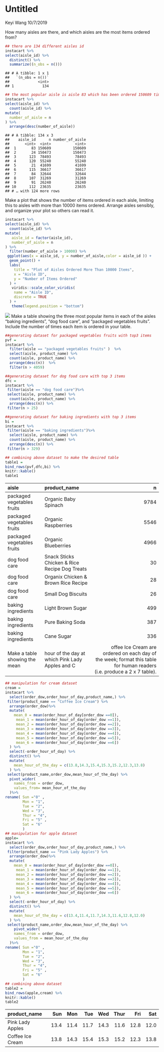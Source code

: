 Untitled
================
Keyi Wang
10/7/2019

How many aisles are there, and which aisles are the most items ordered
from?

``` r
## there are 134 different aisles id
instacart %>%
select(aisle_id) %>%
  distinct() %>%
  summarize((n_obs = n())) 
```

    ## # A tibble: 1 x 1
    ##   `(n_obs = n())`
    ##             <int>
    ## 1             134

``` r
## the most popular aisle is aisle 83 which has been ordered 150609 times
instacart %>%
select(aisle_id) %>%
  count(aisle_id) %>%
mutate(
  number_of_aisle = n
) %>%
  arrange(desc(number_of_aisle)) 
```

    ## # A tibble: 134 x 3
    ##    aisle_id      n number_of_aisle
    ##       <int>  <int>           <int>
    ##  1       83 150609          150609
    ##  2       24 150473          150473
    ##  3      123  78493           78493
    ##  4      120  55240           55240
    ##  5       21  41699           41699
    ##  6      115  36617           36617
    ##  7       84  32644           32644
    ##  8      107  31269           31269
    ##  9       91  26240           26240
    ## 10      112  23635           23635
    ## # … with 124 more rows

Make a plot that shows the number of items ordered in each aisle,
limiting this to aisles with more than 10000 items ordered. Arrange
aisles sensibly, and organize your plot so others can read it.

``` r
instacart %>%
select(aisle_id) %>%
  count(aisle_id) %>%
mutate(
   aisle_id = factor(aisle_id),
   number_of_aisle = n
) %>%
  filter(number_of_aisle > 10000) %>%
 ggplot(aes(x = aisle_id, y = number_of_aisle,color = aisle_id )) +
  geom_point() +
  labs(
    title = "Plot of Aisles Ordered More Than 10000 Items",
    x = "Aisle ID",
    y = "Number of Items Ordered"
  ) +
   viridis::scale_color_viridis(
    name = "Aisle ID", 
    discrete = TRUE
  ) +
   theme(legend.position = "bottom")
```

![](p8105_hw3_kw2873_files/figure-gfm/unnamed-chunk-3-1.png)<!-- -->
Make a table showing the three most popular items in each of the aisles
“baking ingredients”, “dog food care”, and “packaged vegetables
fruits”. Include the number of times each item is ordered in your
table.

``` r
##generating dataset for packaged vegetables fruits with top3 items
pvf =
instacart %>%
  filter(aisle == "packaged vegetables fruits" )  %>%
  select(aisle, product_name) %>%
  count(aisle, product_name) %>%
  arrange(desc(n))  %>%
  filter(n > 4059) 

##generating dataset for dog food care with top 3 items
dfc = 
instacart %>%
 filter(aisle == "dog food care")%>%
 select(aisle, product_name) %>%
  count(aisle, product_name) %>%
  arrange(desc(n)) %>%
 filter(n > 25) 

##generating dataset for baking ingredients with top 3 items
bi =
instacart %>%
 filter(aisle == "baking ingredients")%>%
  select(aisle, product_name) %>%
  count(aisle, product_name) %>%
  arrange(desc(n)) %>%
 filter(n > 329)

## combining above dataset to make the desired table
table1 =
bind_rows(pvf,dfc,bi) %>%
knitr::kable()
table1 
```

| aisle                         | product\_name                                   |                                                                                                                      n |
| :---------------------------- | :---------------------------------------------- | ---------------------------------------------------------------------------------------------------------------------: |
| packaged vegetables fruits    | Organic Baby Spinach                            |                                                                                                                   9784 |
| packaged vegetables fruits    | Organic Raspberries                             |                                                                                                                   5546 |
| packaged vegetables fruits    | Organic Blueberries                             |                                                                                                                   4966 |
| dog food care                 | Snack Sticks Chicken & Rice Recipe Dog Treats   |                                                                                                                     30 |
| dog food care                 | Organix Chicken & Brown Rice Recipe             |                                                                                                                     28 |
| dog food care                 | Small Dog Biscuits                              |                                                                                                                     26 |
| baking ingredients            | Light Brown Sugar                               |                                                                                                                    499 |
| baking ingredients            | Pure Baking Soda                                |                                                                                                                    387 |
| baking ingredients            | Cane Sugar                                      |                                                                                                                    336 |
| Make a table showing the mean | hour of the day at which Pink Lady Apples and C | offee Ice Cream are ordered on each day of the week; format this table for human readers (i.e. produce a 2 x 7 table). |

``` r
## manipulation for cream dataset
cream =
instacart %>%
  select(order_dow,order_hour_of_day,product_name,) %>%
 filter(product_name == "Coffee Ice Cream") %>%
  arrange(order_dow)%>%
  mutate(
    mean_0 = mean(order_hour_of_day[order_dow ==0]),
     mean_1 = mean(order_hour_of_day[order_dow ==1]),
     mean_2 = mean(order_hour_of_day[order_dow ==2]),
     mean_3 = mean(order_hour_of_day[order_dow ==3]),
     mean_4 = mean(order_hour_of_day[order_dow ==4]),
     mean_5 = mean(order_hour_of_day[order_dow ==5]),
     mean_6 = mean(order_hour_of_day[order_dow ==6])
  ) %>%
  select(-order_hour_of_day) %>%
  distinct() %>%
  mutate(
    mean_hour_of_the_day = c(13.8,14.3,15.4,15.3,15.2,12.3,13.8)
  ) %>%
 select(product_name,order_dow,mean_hour_of_the_day) %>% 
  pivot_wider(
    names_from = order_dow,
    values_from= mean_hour_of_the_day
  )%>%
rename( Sun ="0" ,
        Mon = "1",
        Tue = "2",
        Wed = "3",
        Thur = "4",
        Fri = "5" ,
        Sat = "6"
        )
## manipulation for apple dataset
apple=
instacart %>%
  select(order_dow,order_hour_of_day,product_name,) %>%
 filter(product_name == "Pink Lady Apples") %>%
  arrange(order_dow)%>%
  mutate(
    mean_0 = mean(order_hour_of_day[order_dow ==0]),
     mean_1 = mean(order_hour_of_day[order_dow ==1]),
     mean_2 = mean(order_hour_of_day[order_dow ==2]),
     mean_3 = mean(order_hour_of_day[order_dow ==3]),
     mean_4 = mean(order_hour_of_day[order_dow ==4]),
     mean_5 = mean(order_hour_of_day[order_dow ==5]),
     mean_6 = mean(order_hour_of_day[order_dow ==6])
  ) %>%
  select(-order_hour_of_day) %>%
  distinct() %>%
  mutate(
    mean_hour_of_the_day = c(13.4,11.4,11.7,14.3,11.6,12.8,12.0)
  ) %>%
 select(product_name,order_dow,mean_hour_of_the_day) %>% 
    pivot_wider(
    names_from = order_dow,
    values_from = mean_hour_of_the_day
  )%>% 
rename( Sun ="0" ,
        Mon = "1",
        Tue = "2",
        Wed = "3",
        Thur = "4",
        Fri = "5" ,
        Sat = "6"
        )
## combining above dataset
table2 =
bind_rows(apple,cream) %>%
knitr::kable()
table2
```

| product\_name    |  Sun |  Mon |  Tue |  Wed | Thur |  Fri |  Sat |
| :--------------- | ---: | ---: | ---: | ---: | ---: | ---: | ---: |
| Pink Lady Apples | 13.4 | 11.4 | 11.7 | 14.3 | 11.6 | 12.8 | 12.0 |
| Coffee Ice Cream | 13.8 | 14.3 | 15.4 | 15.3 | 15.2 | 12.3 | 13.8 |
